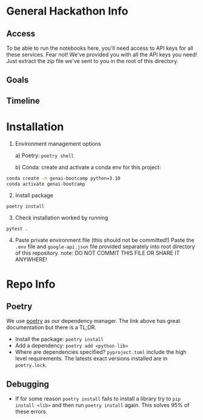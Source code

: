 # General Hackathon Info
## Access
To be able to run the notebooks here, you'll need access to API keys for all these services. Fear not! We've provided you with all the API keys you need! Just extract the zip file we've sent to you in the root of this directory. 

## Goals
<!-- - TODO: @Rodrigo -->

## Timeline
 <!-- - TODO: @Akash add agenda when final -->

# Installation

1. Environment management options
   
    a)  Poetry: ```poetry shell```
    
    b) Conda: create and activate a conda env for this project:
```bash
conda create -n genai-bootcamp python=3.10
conda activate genai-bootcamp
```

2. Install package
```
poetry install
```
3. Check installation worked by running 
```
pytest .
```

4. Paste private environment file (this should not be committed!)
Paste the `.env` file and `google-api.json` file provided separately into root directory of this repository.
note: DO NOT COMMIT THIS FILE OR SHARE IT ANYWHERE!

# Repo Info
## Poetry
We use [poetry](https://python-poetry.org/) as our dependency manager.
The link above has great documentation but there is a TL;DR.

- Install the package: `poetry install`
- Add a dependency: `poetry add <python-lib>`
- Where are dependencies specified? `pyproject.toml` include the high level requirements. The latests exact versions installed are in `poetry.lock`.

## Debugging
- If for some reason `poetry install` fails to install a library try to `pip install <lib>` and then run `poetry install` again. This solves 95% of these errors.

